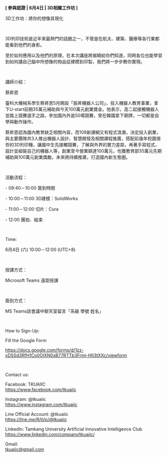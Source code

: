 **[ 參與認證 | 6月4日 | 3D相關工作坊 ]**

3D工作坊：將你的想像具現化

&nbsp;

3D列印技術是近年來最熱門的話題之一，不管是在航太、建築、醫療等各行業都能看到他們的身影。

至於如何應用以及他們的原理，在本次講座將揭曉給你們知道，同時各位也能學習到如何講自己腦中所想像的物品從建模到印製，我們將一步步教你實現。

&nbsp;

講師介紹：

蔡昇恩

臺科大機械系學生蔡昇恩5月開設「振昇機器人公司」，投入機器人教育事業，拿下U-start前期35萬元補助與今天100萬元創業獎金。他表示，高二起接觸機器人並踏上競賽選手之路，參加國內外逾50場競賽，曾在韓國拿下銅牌，一切都是自學與動作操作。

蔡昇恩認為國內教育缺乏相關內容，而108新課綱又有程式浪潮，決定投入創業，與主要團隊共3人推出機器人設計、智慧開發及相關課程推廣，搭配前幾年校園很夯的3D列印機，讓國中生先接觸競賽，了解與外界的實力差距，再著手寫程式、設計並組裝自己的機器人等，創業至今營業額達100萬元，也獲教育部35萬元先期補助與100萬元創業獎勵，未來將持續推廣，打造國內新生態圈。

&nbsp;

活動流程：

\- 09:40－10:00 簽到時間

\- 10:00－11:00 3D建模：SolidWorks

\- 11:00－12:00 切片：Cura

\- 12:00 團拍、結束

&nbsp;

Time:

6月4日 (六) 10:00－12:00 (UTC+8)

&nbsp;

授課方式：

Microsoft Teams 遠距授課

&nbsp;

簽到方式：

MS Teams該會議中聊天室留言「系級 學號 姓名」

&nbsp;

How to Sign-Up:

Fill the Google Form

https://docs.google.com/forms/d/1zz-xDSSd3RfH1Co0OlXN0sB77RTTb3Frmj-HII3tXXc/viewform

&nbsp;

Contact us:

Facebook: TKUAIIC <br />https://www.facebook.com/tkuaiic

Instagram: @tkuaiic <br />https://www.instagram.com/tkuaiic

Line Official Account: @tkuaiic <br />https://line.me/R/ti/p/@tkuaiic

LinkedIn: Tamkang University Artificial Innovative Intelligence Club <br />https://www.linkedin.com/company/tkuaiic/

Gmail: <br />tkuaiic@gmail.com
